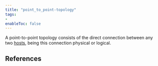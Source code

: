 ```yaml
---
title: "point_to_point-topology"
tags:
- 
enableToc: false
---
```


A point-to-point topology consists of the direct connection between any two [hosts](notes/hosts.md), being this connection physical or logical.

## References

